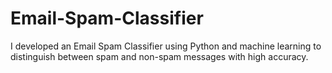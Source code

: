 # Email-Spam-Classifier
I developed an Email Spam Classifier using Python and machine learning to distinguish between spam and non-spam messages with high accuracy.

